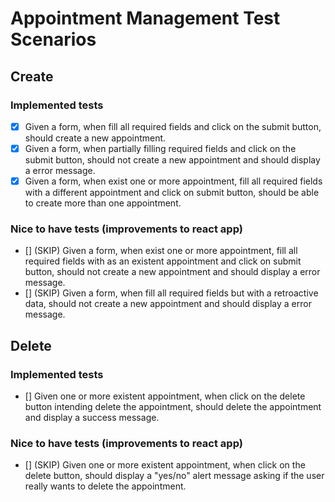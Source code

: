 # Appointment Management Test Scenarios

## Create
### Implemented tests
- [X] Given a form, when fill all required fields and click on the submit button, should create a new appointment.
- [X] Given a form, when partially filling required fields and click on the submit button, should not create a new appointment and should display a error message.
- [X] Given a form, when exist one or more appointment, fill all required fields with a different appointment and click on submit button, should be able to create more than one appointment.
### Nice to have tests (improvements to react app)
- [] (SKIP) Given a form, when exist one or more appointment, fill all required fields with as an existent appointment and click on submit button, should not create a new appointment and should display a error message.
- [] (SKIP) Given a form, when fill all required fields but with a retroactive data, should not create a new appointment and should display a error message.

## Delete
### Implemented tests
- [] Given one or more existent appointment, when click on the delete button intending delete the appointment, should delete the appointment and display a success message.
### Nice to have tests (improvements to react app)
- [] (SKIP) Given one or more existent appointment, when click on the delete button, should display a "yes/no" alert message asking if the user really wants to delete the appointment.